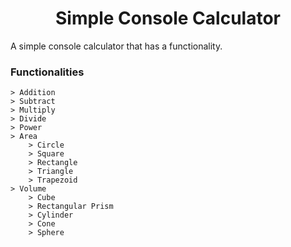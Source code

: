 <h1 align="center">Simple Console Calculator</h1>
A simple console calculator that has a functionality.

### Functionalities
    > Addition
    > Subtract
    > Multiply
    > Divide
    > Power
    > Area
        > Circle
        > Square
        > Rectangle
        > Triangle
        > Trapezoid
    > Volume
        > Cube
        > Rectangular Prism
        > Cylinder
        > Cone
        > Sphere
